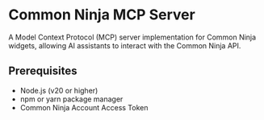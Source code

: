 # Common Ninja MCP Server

A Model Context Protocol (MCP) server implementation for Common Ninja widgets, allowing AI assistants to interact with the Common Ninja API.

## Prerequisites

- Node.js (v20 or higher)
- npm or yarn package manager
- Common Ninja Account Access Token
